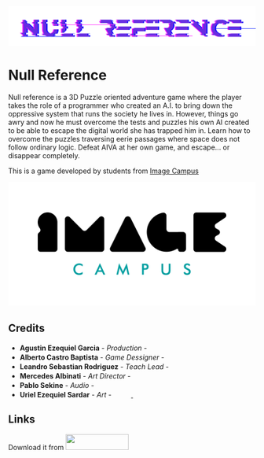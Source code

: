 <p align="center">
<img src="NullReference.png" alt="Null Reference"/>
</p>

# Null Reference

Null reference is a 3D Puzzle oriented adventure game where the player takes the role of a programmer who created an A.I. to bring down the oppressive system that runs the society he lives in. However, things go awry and now he must overcome the tests and puzzles his own AI created to be able to escape the digital world she has trapped him in. Learn how to overcome the puzzles traversing eerie passages where space does not follow ordinary logic. Defeat AIVA at her own game, and escape... or disappear completely.

This is a game developed by students from <a href="https://www.imagecampus.edu.ar/">Image Campus</a>

<p align="center">
  <a href="https://www.imagecampus.edu.ar/">
    <img src="LogoIC.png" alt="Image Campus"/>
  </a> 
</p>

## Credits

- **Agustin Ezequiel Garcia** - *Production* - <a href="https://www.linkedin.com/in/agustin-ezequiel-garcia-junior-game-programmer/"><img height="16" width="16" src="https://unpkg.com/simple-icons@latest/icons/linkedin.svg" /></a> <a href="https://github.com/Lithiot"><img height="16" width="16" src="https://unpkg.com/simple-icons@latest/icons/github.svg" /></a>
- **Alberto Castro Baptista** - *Game Dessigner* - <a href=" https://www.linkedin.com/in/alberto-castro-baptista-a2132b131/"><img height="16" width="16" src="https://unpkg.com/simple-icons@latest/icons/linkedin.svg" /></a> <a href="https://github.com/BetoCastro1819"><img height="16" width="16" src="https://unpkg.com/simple-icons@latest/icons/github.svg" /></a> <a href="mailto:betocastro1819@gmail.com"><img height="16" width="16" src="https://unpkg.com/simple-icons@2.0.0/icons/gmail.svg" /></a>
- **Leandro Sebastian Rodriguez** - *Teach Lead* - <a href="https://www.linkedin.com/in/leandrosebastianrodriguezunitygamedevelop/"><img height="16" width="16" src="https://unpkg.com/simple-icons@latest/icons/linkedin.svg" /></a> <a href="https://github.com/LeanRodriguez98"><img height="16" width="16" src="https://unpkg.com/simple-icons@latest/icons/github.svg" /></a> <a href="mailto:leandro.s.rodriguez@outlook.com"><img height="16" width="16" src="https://unpkg.com/simple-icons@2.0.0/icons/gmail.svg" /></a>
- **Mercedes Albinati** - *Art Director* - <a href="https://www.artstation.com/azulrose"><img height="16" width="16" src="https://unpkg.com/simple-icons@latest/icons/artstation.svg" /></a>
- **Pablo Sekine** - *Audio* - <a href=" https://www.linkedin.com/in/pablo-sekine/"><img height="16" width="16" src="https://unpkg.com/simple-icons@latest/icons/linkedin.svg" /></a> <a href="https://www.soundcloud.com/pablosekine"><img height="16" width="16" src="https://unpkg.com/simple-icons@2.0.0/icons/soundcloud.svg" /></a> <a href="https://pablosekine.itch.io"><img height="16" width="64" src="https://upload.wikimedia.org/wikipedia/commons/7/79/Itch.io_logo.svg" /></a> <a href="https://www.pablosekine.com"><img height="16" width="16" src="https://img.icons8.com/wired/100/000000/internet.png" /></a>
- **Uriel Ezequiel Sardar** - *Art* - <a href="https://www.linkedin.com/in/uriel-sardar-5043b6136/"><img height="16" width="16" src="https://unpkg.com/simple-icons@latest/icons/linkedin.svg" /></a>  <a href="https://www.artstation.com/screi"><img height="16" width="16" src="https://unpkg.com/simple-icons@latest/icons/artstation.svg" /> </a><a href="https://www.sketchfab.com/Screiblus"><img height="16" width="16" src="https://img.icons8.com/ios-filled/50/000000/sketchfab.png" /></a>

## Links

Download it from <a href=" https://lithiot.itch.io/null-reference"><img height="32" width="128" src="https://upload.wikimedia.org/wikipedia/commons/7/79/Itch.io_logo.svg" /></a>
